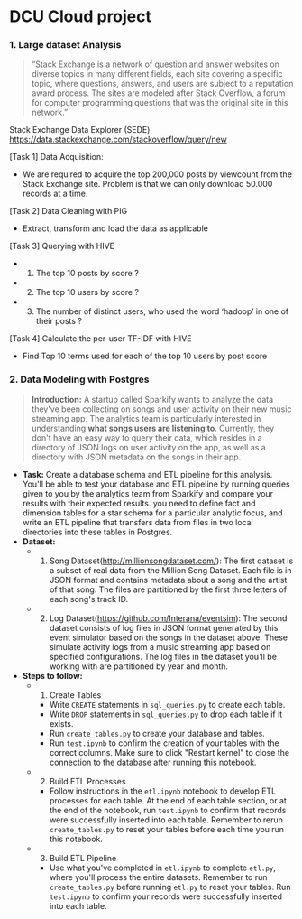 # DCU Cloud project

### 1. Large dataset Analysis
> “Stack Exchange is a network of question and answer websites on diverse topics in many different fields, each site covering a specific topic, where questions, answers, and users are subject to a reputation award process. The sites are modeled after Stack Overflow, a forum for computer programming questions that was the original site in this network.”

Stack Exchange Data Explorer (SEDE) https://data.stackexchange.com/stackoverflow/query/new

[Task 1] Data Acquisition: 
 - We are required to acquire the top 200,000 posts by viewcount from the Stack Exchange site. Problem is that we can only download 50.000 records at a time. 

[Task 2] Data Cleaning with PIG
 - Extract, transform and load the data as applicable

[Task 3] Querying with HIVE
 - 1. The top 10 posts by score ?
 - 2. The top 10 users by score ?
 - 3. The number of distinct users, who used the word ‘hadoop’ in one of their posts ? 

[Task 4]  Calculate the per-user TF-IDF with HIVE 
 - Find Top 10 terms used for each of the top 10 users by post score

### 2. Data Modeling with Postgres
> __Introduction:__ A startup called Sparkify wants to analyze the data they've been collecting on songs and user activity on their new music streaming app. The analytics team is particularly interested in understanding **what songs users are listening to**. Currently, they don't have an easy way to query their data, which resides in a directory of JSON logs on user activity on the app, as well as a directory with JSON metadata on the songs in their app.
 - __Task:__ Create a database schema and ETL pipeline for this analysis. You'll be able to test your database and ETL pipeline by running queries given to you by the analytics team from Sparkify and compare your results with their expected results. you need to define fact and dimension tables for a star schema for a particular analytic focus, and write an ETL pipeline that transfers data from files in two local directories into these tables in Postgres. 
 - __Dataset:__
   - 1. Song Dataset(http://millionsongdataset.com/): The first dataset is a subset of real data from the Million Song Dataset. Each file is in JSON format and contains metadata about a song and the artist of that song. The files are partitioned by the first three letters of each song's track ID.
   - 2. Log Dataset(https://github.com/Interana/eventsim): The second dataset consists of log files in JSON format generated by this event simulator based on the songs in the dataset above. These simulate activity logs from a music streaming app based on specified configurations. The log files in the dataset you'll be working with are partitioned by year and month. 
 - __Steps to follow:__
   - 1. Create Tables
     - Write `CREATE` statements in `sql_queries.py` to create each table.
     - Write `DROP` statements in `sql_queries.py` to drop each table if it exists.
     - Run `create_tables.py` to create your database and tables.
     - Run `test.ipynb` to confirm the creation of your tables with the correct columns. Make sure to click "Restart kernel" to close the connection to the database after running this notebook.
   - 2. Build ETL Processes
     - Follow instructions in the `etl.ipynb` notebook to develop ETL processes for each table. At the end of each table section, or at the end of the notebook, run `test.ipynb` to confirm that records were successfully inserted into each table. Remember to rerun `create_tables.py` to reset your tables before each time you run this notebook.
   - 3. Build ETL Pipeline
     - Use what you've completed in `etl.ipynb` to complete `etl.py`, where you'll process the entire datasets. Remember to run `create_tables.py` before running `etl.py` to reset your tables. Run `test.ipynb` to confirm your records were successfully inserted into each table.









































































